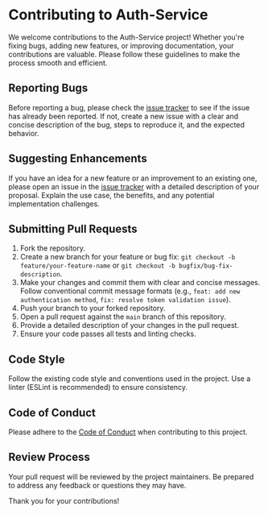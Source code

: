 # Contributing to Auth-Service

We welcome contributions to the Auth-Service project! Whether you're fixing bugs, adding new features, or improving documentation, your contributions are valuable. Please follow these guidelines to make the process smooth and efficient.

## Reporting Bugs

Before reporting a bug, please check the [issue tracker](https://github.com/airqo-platform/AirQo-api/issues) to see if the issue has already been reported. If not, create a new issue with a clear and concise description of the bug, steps to reproduce it, and the expected behavior.

## Suggesting Enhancements

If you have an idea for a new feature or an improvement to an existing one, please open an issue in the [issue tracker](https://github.com/airqo-platform/AirQo-api/issues) with a detailed description of your proposal. Explain the use case, the benefits, and any potential implementation challenges.

## Submitting Pull Requests

1. Fork the repository.
2. Create a new branch for your feature or bug fix: `git checkout -b feature/your-feature-name` or `git checkout -b bugfix/bug-fix-description`.
3. Make your changes and commit them with clear and concise messages. Follow conventional commit message formats (e.g., `feat: add new authentication method`, `fix: resolve token validation issue`).
4. Push your branch to your forked repository.
5. Open a pull request against the `main` branch of this repository.
6. Provide a detailed description of your changes in the pull request.
7. Ensure your code passes all tests and linting checks.

## Code Style

Follow the existing code style and conventions used in the project. Use a linter (ESLint is recommended) to ensure consistency.

## Code of Conduct

Please adhere to the [Code of Conduct](CODE_OF_CONDUCT.md) when contributing to this project.

## Review Process

Your pull request will be reviewed by the project maintainers. Be prepared to address any feedback or questions they may have.

Thank you for your contributions!
